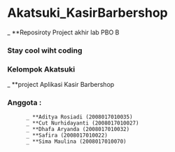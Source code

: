 # Akatsuki_KasirBarbershop
_ **Reposiroty Project akhir lab PBO B

### Stay cool wiht coding

### Kelompok Akatsuki
_ **project Aplikasi Kasir Barbershop

### Anggota : 
          _ **Aditya Rosiadi (2008017010035)
          _ **Cut Nurhidayanti (2008017010027)
          _ **Dhafa Aryanda (2008017010032)
          _ **Safira (2008017010022)
          _ **Sima Maulina (2008017010070)
